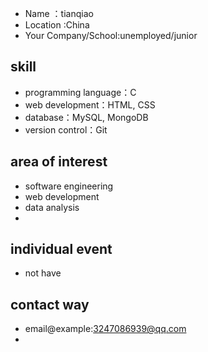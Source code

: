 - Name ：tianqiao
- Location :China
- Your Company/School:unemployed/junior

## skill

- programming language：C
- web development：HTML, CSS
- database：MySQL, MongoDB
- version control：Git

## area of interest
- software engineering
- web development
- data analysis
- 

## individual event

- not have

## contact way

- email@example:3247086939@qq.com
- 
